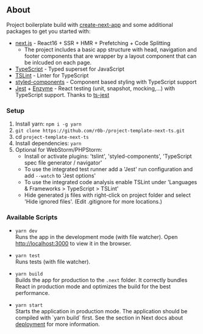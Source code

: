 ## About

Project boilerplate build with [create-next-app](https://open.segment.com/create-next-app) and some additional packages to get you started with:
- [next.js](https://github.com/zeit/next.js/) - React16 + SSR + HMR + Prefetching + Code Splitting
    - The project includes a basic app structure with head, navigation and footer components that are wrapper by a layout component that can be inlcuded on each page.
- [TypeScript](https://www.typescriptlang.org) - Typed superset for JavaScript
- [TSLint](https://palantir.github.io/tslint/) - Linter for TypeScript
- [styled-components](https://www.styled-components.com/) - Component based styling with TypeScript support
- [Jest](https://facebook.github.io/jest/) + [Enzyme](http://airbnb.io/enzyme/) - React testing (unit, snapshot, mocking,...) with TypeScript support. Thanks to [ts-jest](https://github.com/kulshekhar/ts-jest)
      
### Setup

1. Install yarn: `npm i -g yarn`
2. `git clone https://github.com/r0b-/project-template-next-ts.git`
3. cd `project-template-next-ts`
4. Install dependencies: `yarn`
5. Optional for WebStorm/PHPStorm:<br> 
    - Install or activate plugins: 'tslint', 'styled-components', 'TypeScript spec file generator / navigator'
    - To use the integrated test runner add a 'Jest' run configuration and add `--watch` to 'Jest options'
    - To use the integrated code analysis enable TSLint under 'Languages & Frameworks > TypeScript > TSLint'   
    - Hide generated js files with right-click on project folder and select 'Hide ignored files'. (Edit .gitignore for more locations.)

### Available Scripts

- `yarn dev`<br>Runs the app in the development mode (with file watcher).
Open [http://localhost:3000](http://localhost:3000) to view it in the browser.

- `yarn test`<br>Runs tests (with file watcher).

- `yarn build`<br>Builds the app for production to the `.next` folder.
It correctly bundles React in production mode and optimizes the build for the best performance.

- `yarn start`<br>Starts the application in production mode.
The application should be compiled with \`yarn build\` first.
See the section in Next docs about [deployment](https://github.com/zeit/next.js/wiki/Deployment) for more information.
